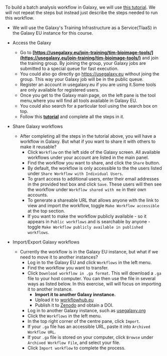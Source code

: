 To build a batch analysis workflow in Galaxy, we will use [this tutorial](https://training.galaxyproject.org/training-material/topics/imaging/tutorials/imaging-introduction/tutorial.html). We will not repeat the steps but instead just describe the steps needed to run this workflow.

- We will use the Galaxy's Training Infrastructure as a Service(TIaaS) in the Galaxy EU instance for this course. 

- Access the Galaxy
    - Go to **[https://usegalaxy.eu/join-training/tim-bioimage-tools/](https://usegalaxy.eu/join-training/tim-bioimage-tools/)** and join the training group. By joining the group, your Galaxy jobs are submitted to a special queue for fast execution.
    - You could also go directly go https://usegalaxy.eu without joing the group. This way your Galaxy job will be in the public queue.
    - Register an account in usegalaxy.eu if you are using it.Some tools are only available for registered users. 
    - Once you get to the Galaxy main page, on the left pane is the tool menu,where you will find all tools available in Galaxy EU.
    - You could also search for a particular tool using the search box on top.
    - Follow this **[tutorial](https://training.galaxyproject.org/training-material/topics/imaging/tutorials/hela-screen-analysis/tutorial.html)** and complete all the steps in it.
 
 - Share Galaxy workflows
    - After completing all the steps in the tutorial above, you will have a workflow in Galaxy. But what if you want to share it with others to make it reusable?
        - Click `Workflow` on the left side of the Galaxy screen. All available workflows under your account are listed in the main panel.
        - Find the workflow you want to share, and click the `Share` button.
        - By default, the workflow is only accessible to the the users listed under `Share Workflow with Individual Users`.
        - To grant access to additional users, enter their email addresses in the provided text box and click `Save`. These users will then see the workflow under `Workflow shared with me` in their own accounts.
        - To generate a shareable URL that allows anyone with the link to view and import the workflow, toggle `Make Workflow accessible` at the top section.
        - If you want to make the workflow publicly available - so it appears in `Public workflows` and is searchable by anyone - toggle `Make Workflow publicly available in published workflows`.

- Import/Export Galaxy workflows
    - Currently the workflow is in the Galaxy EU instance, but what if we need to move it to another instances?
        - Log in to the Galaxy EU and click `Workflows` in the left menu.
        - Find the workflow you want to transfer.
        - Click `Download workflow in .ga format`. This will download a `.ga` file to your host computer. You can then use the file in several ways as listed below. In this exercise, will will focus on importing it to another instance.
            - **Import it to another Galaxy innstance.**
            - Upload it to [workflowhub.eu](https://workflowhub.eu)
            - Publish it to [Zenodo](https://zenodo.org) and obtain a DOI.
        - Log in to another Galaxy instance, such as [usegalaxy.org](https://usegalaxy.org)
        - Click the `Workflows` in the left menu.
        - In the top right corner of the centre pane, click `Import`.
        - If your `.ga` file has an accessible URL, paste it into `Archived Workflow URL`.
        - If your `.ga` file is stored on your computer, click `Browse` under `Archived Workflow File`, and select your file.
        - Click `Import workflow` to complete the process.
